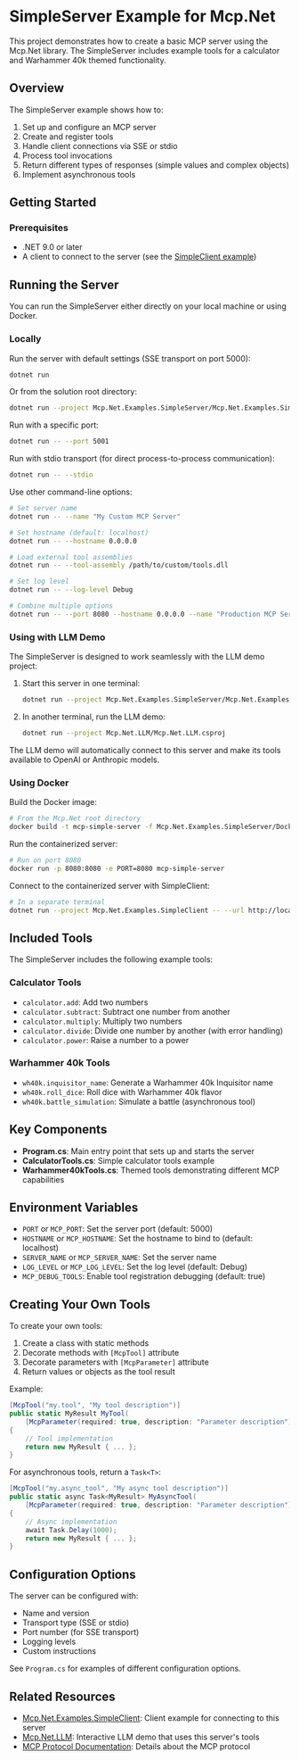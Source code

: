 # SimpleServer Example for Mcp.Net

This project demonstrates how to create a basic MCP server using the Mcp.Net library. The SimpleServer includes example tools for a calculator and Warhammer 40k themed functionality.

## Overview

The SimpleServer example shows how to:

1. Set up and configure an MCP server
2. Create and register tools
3. Handle client connections via SSE or stdio
4. Process tool invocations
5. Return different types of responses (simple values and complex objects)
6. Implement asynchronous tools

## Getting Started

### Prerequisites

- .NET 9.0 or later
- A client to connect to the server (see the [SimpleClient example](../Mcp.Net.Examples.SimpleClient))

## Running the Server

You can run the SimpleServer either directly on your local machine or using Docker.

### Locally

Run the server with default settings (SSE transport on port 5000):

```bash
dotnet run
```

Or from the solution root directory:

```bash
dotnet run --project Mcp.Net.Examples.SimpleServer/Mcp.Net.Examples.SimpleServer.csproj
```

Run with a specific port:

```bash
dotnet run -- --port 5001
```

Run with stdio transport (for direct process-to-process communication):

```bash
dotnet run -- --stdio
```

Use other command-line options:

```bash
# Set server name
dotnet run -- --name "My Custom MCP Server"

# Set hostname (default: localhost)
dotnet run -- --hostname 0.0.0.0

# Load external tool assemblies
dotnet run -- --tool-assembly /path/to/custom/tools.dll

# Set log level
dotnet run -- --log-level Debug

# Combine multiple options
dotnet run -- --port 8080 --hostname 0.0.0.0 --name "Production MCP Server" --tool-assembly tools1.dll --tool-assembly tools2.dll
```

### Using with LLM Demo

The SimpleServer is designed to work seamlessly with the LLM demo project:

1. Start this server in one terminal:
   ```bash
   dotnet run --project Mcp.Net.Examples.SimpleServer/Mcp.Net.Examples.SimpleServer.csproj
   ```

2. In another terminal, run the LLM demo:
   ```bash
   dotnet run --project Mcp.Net.LLM/Mcp.Net.LLM.csproj
   ```

The LLM demo will automatically connect to this server and make its tools available to OpenAI or Anthropic models.

### Using Docker

Build the Docker image:

```bash
# From the Mcp.Net root directory
docker build -t mcp-simple-server -f Mcp.Net.Examples.SimpleServer/Dockerfile .
```

Run the containerized server:

```bash
# Run on port 8080
docker run -p 8080:8080 -e PORT=8080 mcp-simple-server
```

Connect to the containerized server with SimpleClient:

```bash
# In a separate terminal
dotnet run --project Mcp.Net.Examples.SimpleClient -- --url http://localhost:8080
```

## Included Tools

The SimpleServer includes the following example tools:

### Calculator Tools

- `calculator.add`: Add two numbers
- `calculator.subtract`: Subtract one number from another
- `calculator.multiply`: Multiply two numbers
- `calculator.divide`: Divide one number by another (with error handling)
- `calculator.power`: Raise a number to a power

### Warhammer 40k Tools

- `wh40k.inquisitor_name`: Generate a Warhammer 40k Inquisitor name
- `wh40k.roll_dice`: Roll dice with Warhammer 40k flavor
- `wh40k.battle_simulation`: Simulate a battle (asynchronous tool)

## Key Components

- **Program.cs**: Main entry point that sets up and starts the server
- **CalculatorTools.cs**: Simple calculator tools example
- **Warhammer40kTools.cs**: Themed tools demonstrating different MCP capabilities

## Environment Variables

- `PORT` or `MCP_PORT`: Set the server port (default: 5000)
- `HOSTNAME` or `MCP_HOSTNAME`: Set the hostname to bind to (default: localhost)
- `SERVER_NAME` or `MCP_SERVER_NAME`: Set the server name
- `LOG_LEVEL` or `MCP_LOG_LEVEL`: Set the log level (default: Debug)
- `MCP_DEBUG_TOOLS`: Enable tool registration debugging (default: true)

## Creating Your Own Tools

To create your own tools:

1. Create a class with static methods
2. Decorate methods with `[McpTool]` attribute
3. Decorate parameters with `[McpParameter]` attribute
4. Return values or objects as the tool result

Example:

```csharp
[McpTool("my.tool", "My tool description")]
public static MyResult MyTool(
    [McpParameter(required: true, description: "Parameter description")] string param1)
{
    // Tool implementation
    return new MyResult { ... };
}
```

For asynchronous tools, return a `Task<T>`:

```csharp
[McpTool("my.async_tool", "My async tool description")]
public static async Task<MyResult> MyAsyncTool(
    [McpParameter(required: true, description: "Parameter description")] string param1)
{
    // Async implementation
    await Task.Delay(1000);
    return new MyResult { ... };
}
```

## Configuration Options

The server can be configured with:

- Name and version
- Transport type (SSE or stdio)
- Port number (for SSE transport)
- Logging levels
- Custom instructions

See `Program.cs` for examples of different configuration options.

## Related Resources

- [Mcp.Net.Examples.SimpleClient](../Mcp.Net.Examples.SimpleClient): Client example for connecting to this server
- [Mcp.Net.LLM](../Mcp.Net.LLM): Interactive LLM demo that uses this server's tools
- [MCP Protocol Documentation](../MCPProtocol.md): Details about the MCP protocol
